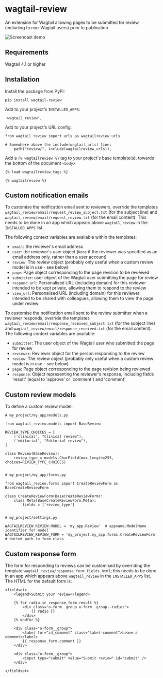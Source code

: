# wagtail-review

An extension for Wagtail allowing pages to be submitted for review (including to non-Wagtail users) prior to publication

![Screencast demo](https://tom.s3.amazonaws.com/wagtail-review.gif)

## Requirements

Wagtail 4.1 or higher

## Installation

Install the package from PyPI:

    pip install wagtail-review

Add to your project's `INSTALLED_APPS`:

    'wagtail_review',

Add to your project's URL config:

    from wagtail_review import urls as wagtailreview_urls

    # Somewhere above the include(wagtail_urls) line:
        path("review/", include(wagtailreview_urls)),

Add a `{% wagtailreview %}` tag to your project's base template(s), towards the bottom of the document `<body>`:

    {% load wagtailreview_tags %}

    {% wagtailreview %}


## Custom notification emails

To customise the notification email sent to reviewers, override the templates `wagtail_review/email/request_review_subject.txt` (for the subject line) and `wagtail_review/email/request_review.txt` (for the email content). This needs to be done in an app which appears above `wagtail_review` in the `INSTALLED_APPS` list.

The following context variables are available within the templates:

 * `email`: the reviewer's email address
 * `user`: the reviewer's user object (`None` if the reviewer was specified as an email address only, rather than a user account)
 * `review`: The review object (probably only useful when a custom review model is in use - see below)
 * `page`: Page object corresponding to the page revision to be reviewed
 * `submitter`: user object of the Wagtail user submitting the page for review
 * `respond_url`: Personalised URL (including domain) for this reviewer intended to be kept private, allowing them to respond to the review
 * `view_url`: Personalised URL (including domain) for this reviewer intended to be shared with colleagues, allowing them to view the page under review


To customise the notification email sent to the review submitter when a reviewer responds,
override the templates `wagtail_review/email/response_received_subject.txt` (for the subject line) and `wagtail_review/email/response_received.txt` (for the email content). The following context variables are available:

 * `submitter`: The user object of the Wagtail user who submitted the page for review
 * `reviewer`: Reviewer object for the person responding to the review
 * `review`: The review object (probably only useful when a custom review model is in use - see below)
 * `page`: Page object corresponding to the page revision being reviewed
 * `response`: Object representing the reviewer's response, including fields 'result' (equal to 'approve' or 'comment') and 'comment'


## Custom review models

To define a custom review model:

    # my_project/my_app/models.py

    from wagtail_review.models import BaseReview

    REVIEW_TYPE_CHOICES = [
        ('clinical', "Clinical review"),
        ('editorial', "Editorial review"),
    ]

    class Review(BaseReview):
        review_type = models.CharField(max_length=255, choices=REVIEW_TYPE_CHOICES)


    # my_project/my_app/forms.py

    from wagtail_review.forms import CreateReviewForm as BaseCreateReviewForm

    class CreateReviewForm(BaseCreateReviewForm):
        class Meta(BaseCreateReviewForm.Meta):
            fields = ['review_type']


    # my_project/settings.py

    WAGTAILREVIEW_REVIEW_MODEL = 'my_app.Review'  # appname.ModelName identifier for model
    WAGTAILREVIEW_REVIEW_FORM = 'my_project.my_app.forms.CreateReviewForm'  # dotted path to form class


## Custom response form

The form for responding to reviews can be customised by overriding the template `wagtail_review/response_form_fields.html`; this needs to be done in an app which appears above `wagtail_review` in the `INSTALLED_APPS` list. The HTML for the default form is:

    <fieldset>
        <legend>Submit your review</legend>

        {% for radio in response_form.result %}
            <div class="o-form__group o-form__group--radios">
                {{ radio }}
            </div>
        {% endfor %}

        <div class="o-form__group">
            <label for="id_comment" class="label-comment">Leave a comment</label>
            {{ response_form.comment }}
        </div>

        <div class="o-form__group">
            <input type="submit" value="Submit review" id="submit" />
        </div>

    </fieldset>
